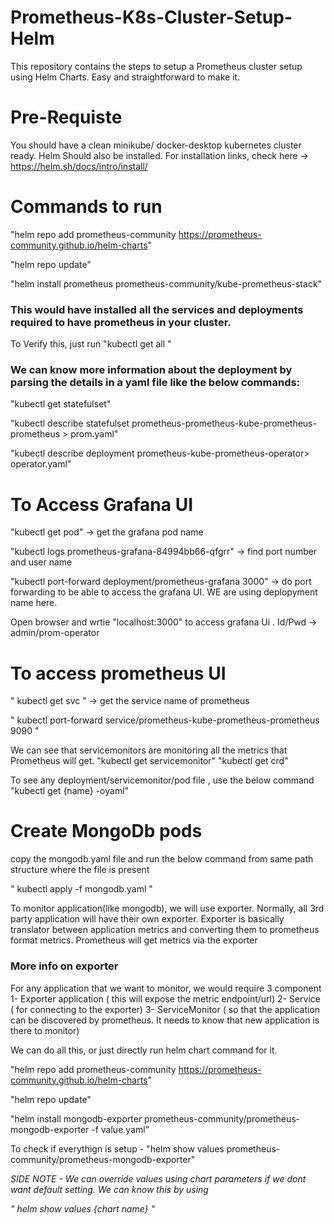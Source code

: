 # Prometheus-K8s-Cluster-Setup-Helm
This repository contains the steps to setup a Prometheus cluster setup using Helm Charts. Easy and straightforward to make it.


# Pre-Requiste
You should have a clean minikube/ docker-desktop kubernetes cluster ready.
Helm Should also be installed. For installation links, check here -> https://helm.sh/docs/intro/install/

# Commands to run 

"helm repo add prometheus-community https://prometheus-community.github.io/helm-charts"

"helm repo update"

"helm install prometheus prometheus-community/kube-prometheus-stack"

### This would have installed all the services and deployments required to have prometheus in your cluster.
To Verify this, just run "kubectl get all "

### We can know more information about the deployment by parsing the details in a yaml file like the below commands:

"kubectl get statefulset"

"kubectl describe statefulset prometheus-prometheus-kube-prometheus-prometheus > prom.yaml"

"kubectl describe deployment prometheus-kube-prometheus-operator> operator.yaml"

# To Access Grafana UI
"kubectl get pod"  -> get the grafana pod name

"kubectl logs prometheus-grafana-84994bb66-qfgrr" -> find port number and user name

"kubectl port-forward deployment/prometheus-grafana 3000" -> do port forwarding to be able to access the grafana UI. WE are using deplopyment name here.

Open browser and wrtie "localhost:3000" to access grafana Ui . Id/Pwd -> admin/prom-operator

# To access prometheus UI

" kubectl get svc "  -> get the service name of prometheus

" kubectl port-forward service/prometheus-kube-prometheus-prometheus 9090 "

We can see that servicemonitors are monitoring all the metrics that Prometheus will get.
"kubectl get servicemonitor"
"kubectl get crd"

To see any deployment/servicemonitor/pod file , use the below command
"kubectl get {name} -oyaml"

# Create MongoDb pods
copy the mongodb.yaml file and run the below command from same path structure where the file is present

" kubectl apply -f mongodb.yaml "

To monitor application(like mongodb), we will use exporter. Normally, all 3rd party application will have their own exporter. Exporter is basically translator between application metrics and converting them to prometheus format metrics. 
Prometheus will get metrics via the exporter

### More info on exporter

For any application that we want to monitor, we would require 3 component
1- Exporter application ( this will expose the metric endpoint/url)
2- Service ( for connecting to the exporter)
3- ServiceMonitor ( so that the application can be discovered by prometheus. It needs to know that new application is there to monitor)

We can do all this, or just directly run helm chart command for it.

"helm repo add prometheus-community https://prometheus-community.github.io/helm-charts"

"helm repo update"

"helm install mongodb-exporter prometheus-community/prometheus-mongodb-exporter -f value.yaml"

To check if everythign is setup -
"helm show values prometheus-community/prometheus-mongodb-exporter"


*SIDE NOTE - We can override values using chart parameters if we dont want default setting. We can know this by using*

*" helm show values {chart name} "*





